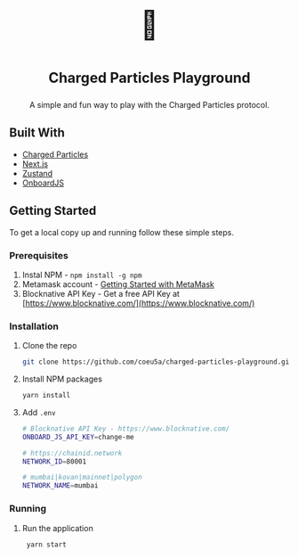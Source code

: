 <br />
<div align="center">
  <p style="font-size: 50px">🎡</p>
<h3 style="font-size: 25px" align="center"><b>Charged Particles Playground</b></h3>

  <p align="center">
    A simple and fun way to play with the Charged Particles protocol.
    <br />   
</div>

## Built With
* [Charged Particles](http://charged.fi/)
* [Next.js](https://nextjs.org/)
* [Zustand](https://github.com/pmndrs/zustand)
* [OnboardJS](https://docs.blocknative.com/onboard)

## Getting Started
To get a local copy up and running follow these simple steps.

### Prerequisites
1. Instal NPM - `npm install -g npm`
2. Metamask account - [Getting Started with MetaMask](https://metamask.zendesk.com/hc/en-us/articles/360015489531-Getting-started-with-MetaMask)
3. Blocknative API Key - Get a free API Key at [https://www.blocknative.com/](https://www.blocknative.com/)

### Installation
1. Clone the repo
   ```sh
   git clone https://github.com/coeu5a/charged-particles-playground.git
   ```
2. Install NPM packages
   ```sh
   yarn install
   ```
3. Add  `.env`
   ```sh
   # Blocknative API Key - https://www.blocknative.com/
   ONBOARD_JS_API_KEY=change-me

   # https://chainid.network
   NETWORK_ID=80001

   # mumbai|kovan|mainnet|polygon
   NETWORK_NAME=mumbai
   ```

### Running
1. Run the application
   ```sh
    yarn start
   ```

